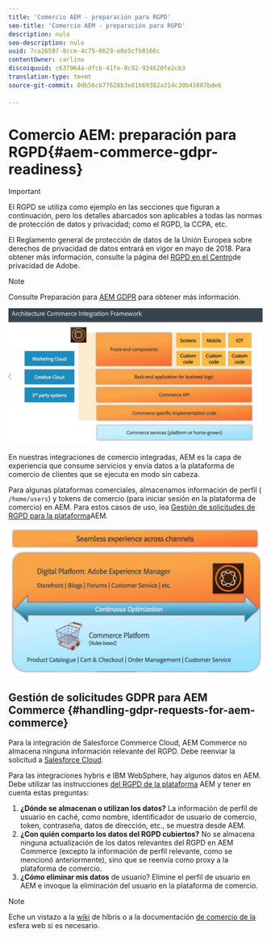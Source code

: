 ```yaml
---
title: 'Comercio AEM - preparación para RGPD'
seo-title: 'Comercio AEM - preparación para RGPD'
description: nulo
seo-description: nulo
uuid: 7ca26587-8cce-4c75-8629-e0e5cfb8166c
contentOwner: carlino
discoiquuid: c637964a-dfcb-41fe-9c92-934620fe2cb3
translation-type: tm+mt
source-git-commit: 0db56cb77628b3e81b69382a314c30b43887bde6

---
```



# Comercio AEM: preparación para RGPD{#aem-commerce-gdpr-readiness}

>[!IMPORTANT]
>
>El RGPD se utiliza como ejemplo en las secciones que figuran a continuación, pero los detalles abarcados son aplicables a todas las normas de protección de datos y privacidad; como el RGPD, la CCPA, etc.

El Reglamento general de protección de datos de la Unión Europea sobre derechos de privacidad de datos entrará en vigor en mayo de 2018. Para obtener más información, consulte la página del [RGPD en el Centro](https://www.adobe.com/privacy/general-data-protection-regulation.html)de privacidad de Adobe.

>[!NOTE]
>
>Consulte Preparación para [AEM GDPR](/help/managing/data-protection-and-privacy.md) para obtener más información.

![screen_shot_2018-03-22at111606](assets/screen_shot_2018-03-22at111606.jpg)

En nuestras integraciones de comercio integradas, AEM es la capa de experiencia que consume servicios y envía datos a la plataforma de comercio de clientes que se ejecuta en modo sin cabeza.

Para algunas plataformas comerciales, almacenamos información de perfil ( `/home/users`) y tokens de comercio (para iniciar sesión en la plataforma de comercio) en AEM. Para estos casos de uso, lea [Gestión de solicitudes de RGPD para la plataforma](/help/sites-administering/handling-gdpr-requests-for-aem-platform.md)AEM.

![screen_shot_2018-03-22at111621](assets/screen_shot_2018-03-22at111621.jpg)

## Gestión de solicitudes GDPR para AEM Commerce {#handling-gdpr-requests-for-aem-commerce}

Para la integración de Salesforce Commerce Cloud, AEM Commerce no almacena ninguna información relevante del RGPD. Debe reenviar la solicitud a [Salesforce Cloud](https://documentation.demandware.com/).

Para las integraciones hybris e IBM WebSphere, hay algunos datos en AEM. Debe utilizar las instrucciones [del RGPD de la plataforma](/help/sites-administering/handling-gdpr-requests-for-aem-platform.md) AEM y tener en cuenta estas preguntas:

1. **¿Dónde se almacenan o utilizan los datos?** La información de perfil de usuario en caché, como nombre, identificador de usuario de comercio, token, contraseña, datos de dirección, etc., se muestra desde AEM.
1. **¿Con quién comparto los datos del RGPD cubiertos?** No se almacena ninguna actualización de los datos relevantes del RGPD en AEM Commerce (excepto la información de perfil relevante, como se mencionó anteriormente), sino que se reenvía como proxy a la plataforma de comercio.
1. **¿Cómo eliminar mis datos** de usuario? Elimine el perfil de usuario en AEM e invoque la eliminación del usuario en la plataforma de comercio.

>[!NOTE]
>
>Eche un vistazo a la [wiki](https://wiki.hybris.com/) de híbris o a la documentación [de comercio de la](https://www-01.ibm.com/support/docview.wss?uid=swg27036450) esfera web si es necesario.


